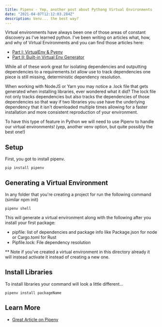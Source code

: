 ```yaml
---
title: Pipenv - Yep, another post about Pythong Virtual Environments
date: "2021-04-07T12:12:03.284Z"
description: Venv... the best way?
---
```


Virtual environments have always been one of those areas of constant discovery as I've learned python. I've been writing on articles what, how, and why of Virtual Environments and you can find those articles here:

- [Part I: VirtualEnv & Pyenv](https://tuts.alexmercedcoder.com/2021/1/pythonvirtualenv/)
- [Part II: Built-in Virtual Env Generator](https://tuts.alexmercedcoder.com/2021/3/rivisitingpyenv/)

While all of these work great for isolating dependencies and outputting dependencies to a requirements.txt allow use to track dependencies one piece is still missing, deterministic dependency resolution.

When working with NodeJS or Yarn you may notice a .lock file that gets generated when installing libraries, ever wondered what it did? The lock file not only tracks dependencies but also tracks the dependencies of those dependencies so that way if two libraries you use have the underlying dependency that it isn't downloaded multiple times allowing for a faster installation and more consistent reproduction of your environment.

To have this type of feature in Python we will need to use Pipenv to handle our virtual environments! (yep, another venv option, but quite possibly the best one!)

## Setup

First, you got to install pipenv.

```
pip install pipenv
```

## Generating a Virtual Environment

In any folder that you're creating a project for run the following command (similar npm init)

```
pipenv shell
```

This will generate a virtual environment along with the following after you install your first package:

- pipfile: list of dependencies and package info like Package.json for node or Cargo.toml for Rust
- Pipfile.lock: File dependency resolution

** Note if you've created a virtual environment in this directory already it will instead activate it instead of creating a new one.

## Install Libraries

To install libraries your command will look a little different...

```
pipenv install packageName
```

## Learn More

- [Great Article on Pipenv](https://realpython.com/pipenv-guide/)